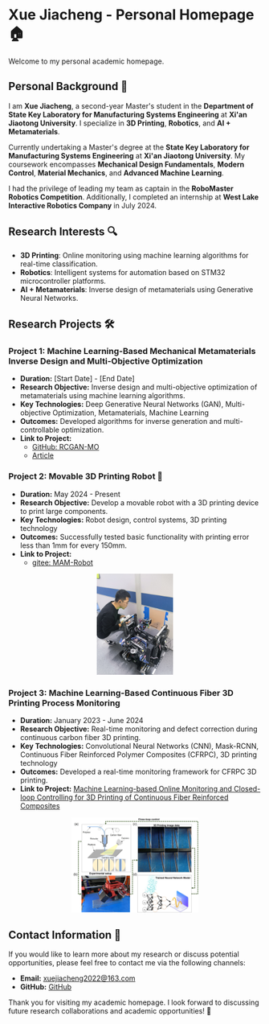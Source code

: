# Xue Jiacheng - Personal Homepage 🏠

Welcome to my personal academic homepage.
## Personal Background 👤

I am **Xue Jiacheng**, a second-year Master's student in the **Department of State Key Laboratory for Manufacturing Systems Engineering** at **Xi'an Jiaotong University**. I specialize in **3D Printing**, **Robotics**, and **AI + Metamaterials**.

Currently undertaking a Master's degree at the **State Key Laboratory for Manufacturing Systems Engineering** at **Xi'an Jiaotong University**. My coursework encompasses **Mechanical Design Fundamentals**, **Modern Control**, **Material Mechanics**, and **Advanced Machine Learning**.

I had the privilege of leading my team as captain in the **RoboMaster Robotics Competition**. Additionally, I completed an internship at **West Lake Interactive Robotics Company** in July 2024.


## Research Interests 🔍

- **3D Printing**: Online monitoring using machine learning algorithms for real-time classification.
- **Robotics**: Intelligent systems for automation based on STM32 microcontroller platforms.
- **AI + Metamaterials**: Inverse design of metamaterials using Generative Neural Networks.


## Research Projects 🛠️

### Project 1: Machine Learning-Based Mechanical Metamaterials Inverse Design and Multi-Objective Optimization

- **Duration:** [Start Date] - [End Date]
- **Research Objective:** Inverse design and multi-objective optimization of metamaterials using machine learning algorithms.
- **Key Technologies:** Deep Generative Neural Networks (GAN), Multi-objective Optimization, Metamaterials, Machine Learning
- **Outcomes:** Developed algorithms for inverse generation and multi-controllable optimization.
- **Link to Project:**
  - [GitHub: RCGAN-MO](https://github.com/logan14925/RCGAN-MO)
  - [Article](https://github.com/logan14925/RCGAN-MO)

### Project 2: Movable 3D Printing Robot 🤖

- **Duration:** May 2024 - Present
- **Research Objective:** Develop a movable robot with a 3D printing device to print large components.
- **Key Technologies:** Robot design, control systems, 3D printing technology
- **Outcomes:** Successfully tested basic functionality with printing error less than 1mm for every 150mm.
- **Link to Project:**
  - [gitee: MAM-Robot](https://gitee.com/jcXue/mam_-robot)

<p align="center">
  <img src="assets/MAM_testing.jpg" width=30%">
</p>

### Project 3: Machine Learning-Based Continuous Fiber 3D Printing Process Monitoring

- **Duration:** January 2023 - June 2024
- **Research Objective:** Real-time monitoring and defect correction during continuous carbon fiber 3D printing.
- **Key Technologies:** Convolutional Neural Networks (CNN), Mask-RCNN, Continuous Fiber Reinforced Polymer Composites (CFRPC), 3D printing technology
- **Outcomes:** Developed a real-time monitoring framework for CFRPC 3D printing.
- **Link to Project:** [Machine Learning-based Online Monitoring and Closed-loop Controlling for 3D Printing of Continuous Fiber Reinforced Composites](https://www.sciencedirect.com/science/article/pii/S2950431725000061)

<p align="center">
  <img src="assets/AI_CFRPC.jpg" width=50%">
</p>



## Contact Information 📧

If you would like to learn more about my research or discuss potential opportunities, please feel free to contact me via the following channels:

- **Email:** xuejiacheng2022@163.com
- **GitHub:** [GitHub](https://github.com/logan14925)

Thank you for visiting my academic homepage. I look forward to discussing future research collaborations and academic opportunities! 🙏

